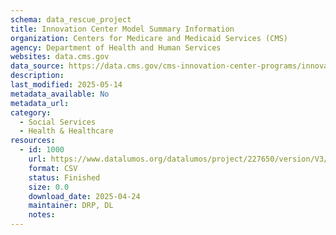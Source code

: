 ```yaml
---
schema: data_rescue_project 
title: Innovation Center Model Summary Information
organization: Centers for Medicare and Medicaid Services (CMS)
agency: Department of Health and Human Services
websites: data.cms.gov
data_source: https://data.cms.gov/cms-innovation-center-programs/innovation-center-model-summary-information
description: 
last_modified: 2025-05-14
metadata_available: No
metadata_url: 
category:
  - Social Services 
  - Health & Healthcare 
resources:
  - id: 1000
    url: https://www.datalumos.org/datalumos/project/227650/version/V3/view
    format: CSV
    status: Finished
    size: 0.0
    download_date: 2025-04-24
    maintainer: DRP, DL
    notes: 
---
```

